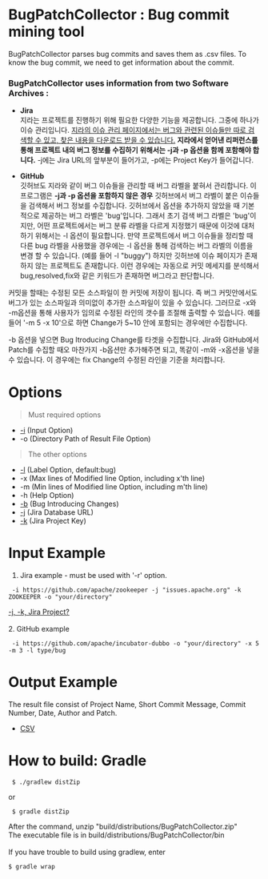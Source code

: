 # BugPatchCollector : Bug commit mining tool
BugPatchCollector parses bug commits and saves them as .csv files. To know the bug commit, we need to get information about the commit.

### BugPatchCollector uses information from two Software Archives :

* **Jira**<br>
지라는 프로젝트를 진행하기 위해 필요한 다양한 기능을 제공합니다. 그중에 하나가 이슈 관리입니다. [지라의 이슈 관리 페이지에서는 버그와 관련된 이슈들만 따로 검색할 수 있고, 찾은 내용을 다운로드 받을 수 있습니다.](https://github.com/HGUISEL/BugPatchCollector/issues/5) **지라에서 얻어낸 리퍼런스를 통해 프로젝트 내의 버그 정보를 수집하기 위해서는 -j과 -p 옵션을 함께 포함해야 합니다.** -j에는 Jira URL의 앞부분이 들어가고, -p에는 Project Key가 들어갑니다.

* **GitHub**<br>
깃허브도 지라와 같이 버그 이슈들을 관리할 때 버그 라벨을 붙혀서 관리합니다. 이 프로그램은 **-j과 -p 옵션을 포함하지 않은 경우** 깃허브에서 버그 라벨이 붙은 이슈들을 검색해서 버그 정보를 수집합니다. 깃허브에서 옵션을 추가하지 않았을 때 기본적으로 제공하는 버그 라벨은 'bug'입니다. 그래서 초기 검색 버그 라벨은 'bug'이지만, 어떤 프로젝트에서는 버그 분류 라벨을 다르게 지정했기 때문에 이것에 대처하기 위해서는 -l 옵션이 필요합니다. 만약 프로젝트에서 버그 이슈들을 정리할 때 다른 bug 라벨을 사용했을 경우에는 -l 옵션을 통해 검색하는 버그 라벨의 이름을 변경 할 수 있습니다. (예를 들어 -l "buggy") 하지만 깃허브에 이슈 페이지가 존재하지 않는 프로젝트도 존재합니다. 이런 경우에는 자동으로 커밋 메세지를 분석해서 bug,resolved,fix와 같은 키워드가 존재하면 버그라고 판단합니다.

커밋을 할때는 수정된 모든 소스파일이 한 커밋에 저장이 됩니다. 즉 버그 커밋안에서도 버그가 있는 소스파일과 의미없이 추가한 소스파일이 있을 수 있습니다. 그러므로 -x와 -m옵션을 통해 사용자가 임의로 수정된 라인의 갯수를 조절해 출력할 수 있습니다. 예를 들어 '-m 5 -x 10'으로 하면 Change가 5~10 안에 포함되는 경우에만 수집합니다.

-b 옵션을 넣으면 Bug Itroducing Change를 타겟을 수집합니다. Jira와 GitHub에서 Patch를 수집할 때오 마찬가지 -b옵션만 추가해주면 되고, 똑같이 -m와 -x옵션을 넣을 수 있습니다. 이 경우에는 fix Change의 수정된 라인을 기준을 처리합니다.

# Options
>Must required options 
* [-i](https://github.com/HGUISEL/BugPatchCollector/issues/4) (Input Option)
* -o (Directory Path of Result File Option)
>The other options
* [-l](https://github.com/HGUISEL/BugPatchCollector/issues/7) (Label Option, default:bug)
* -x (Max lines of Modified line Option, including x'th line)
* -m (Min lines of Modified line Option, including m'th line)
* -h (Help Option)
* [-b](https://github.com/HGUISEL/BugPatchCollector/issues/16) (Bug Introducing Changes)
* [-j](https://github.com/HGUISEL/BugPatchCollector/issues/18) (Jira Database URL)
* [-k](https://github.com/HGUISEL/BugPatchCollector/issues/18) (Jira Project Key)


# Input Example
1. Jira example - must be used with '-r' option.
<pre><code> -i https://github.com/apache/zookeeper -j "issues.apache.org" -k ZOOKEEPER -o "your/directory" </code></pre>
[-j, -k, Jira Project?](https://github.com/HGUISEL/BugPatchCollector/issues/18)<br><br>
2. GitHub example
<pre><code> -i https://github.com/apache/incubator-dubbo -o "your/directory" -x 5 -m 3 -l type/bug </code></pre>

# Output Example
The result file consist of Project Name, Short Commit Message, Commit Number, Date, Author and Patch.
* [CSV](https://github.com/HGUISEL/BugPatchCollector/issues/1)

# How to build: Gradle
<pre><code> $ ./gradlew distZip </code></pre>
or
<pre><code> $ gradle distZip </code></pre>
After the command, unzip "build/distributions/BugPatchCollector.zip"<br>
The executable file is in build/distributions/BugPatchCollector/bin<br><br>
If you have trouble to build using gradlew, enter
<pre><code>$ gradle wrap</code></pre>
